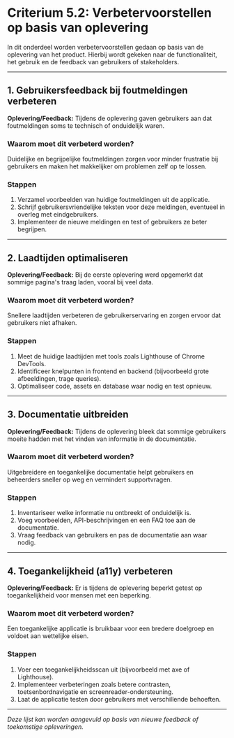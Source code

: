 # Criterium 5.2: Verbetervoorstellen op basis van oplevering

In dit onderdeel worden verbetervoorstellen gedaan op basis van de oplevering van het product. Hierbij wordt gekeken naar de functionaliteit, het gebruik en de feedback van gebruikers of stakeholders.

---

## 1. Gebruikersfeedback bij foutmeldingen verbeteren

**Oplevering/Feedback:**
Tijdens de oplevering gaven gebruikers aan dat foutmeldingen soms te technisch of onduidelijk waren.

### Waarom moet dit verbeterd worden?
Duidelijke en begrijpelijke foutmeldingen zorgen voor minder frustratie bij gebruikers en maken het makkelijker om problemen zelf op te lossen.

### Stappen
1. Verzamel voorbeelden van huidige foutmeldingen uit de applicatie.
2. Schrijf gebruikersvriendelijke teksten voor deze meldingen, eventueel in overleg met eindgebruikers.
3. Implementeer de nieuwe meldingen en test of gebruikers ze beter begrijpen.

---

## 2. Laadtijden optimaliseren

**Oplevering/Feedback:**
Bij de eerste oplevering werd opgemerkt dat sommige pagina's traag laden, vooral bij veel data.

### Waarom moet dit verbeterd worden?
Snellere laadtijden verbeteren de gebruikerservaring en zorgen ervoor dat gebruikers niet afhaken.

### Stappen
1. Meet de huidige laadtijden met tools zoals Lighthouse of Chrome DevTools.
2. Identificeer knelpunten in frontend en backend (bijvoorbeeld grote afbeeldingen, trage queries).
3. Optimaliseer code, assets en database waar nodig en test opnieuw.

---

## 3. Documentatie uitbreiden

**Oplevering/Feedback:**
Tijdens de oplevering bleek dat sommige gebruikers moeite hadden met het vinden van informatie in de documentatie.

### Waarom moet dit verbeterd worden?
Uitgebreidere en toegankelijke documentatie helpt gebruikers en beheerders sneller op weg en vermindert supportvragen.

### Stappen
1. Inventariseer welke informatie nu ontbreekt of onduidelijk is.
2. Voeg voorbeelden, API-beschrijvingen en een FAQ toe aan de documentatie.
3. Vraag feedback van gebruikers en pas de documentatie aan waar nodig.

---

## 4. Toegankelijkheid (a11y) verbeteren

**Oplevering/Feedback:**
Er is tijdens de oplevering beperkt getest op toegankelijkheid voor mensen met een beperking.

### Waarom moet dit verbeterd worden?
Een toegankelijke applicatie is bruikbaar voor een bredere doelgroep en voldoet aan wettelijke eisen.

### Stappen
1. Voer een toegankelijkheidsscan uit (bijvoorbeeld met axe of Lighthouse).
2. Implementeer verbeteringen zoals betere contrasten, toetsenbordnavigatie en screenreader-ondersteuning.
3. Laat de applicatie testen door gebruikers met verschillende behoeften.

---

*Deze lijst kan worden aangevuld op basis van nieuwe feedback of toekomstige opleveringen.* 